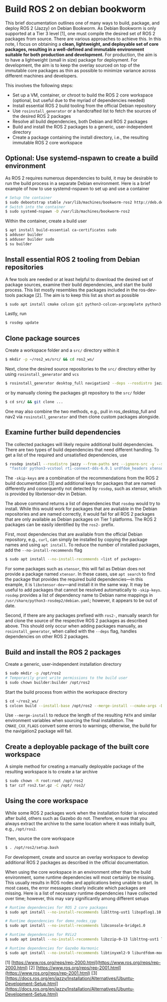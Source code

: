# Build ROS 2 on debian bookworm

This brief documentation outlines one of many ways to build, package, and deploy ROS 2 (Jazzy) on Debian Bookworm. As Debian Bookworm is only supported at a Tier 3 level [1], one must compile the desired set of ROS 2 packages from source. There are various approaches to achieve this. In this note, I focus on obtaining a __clean, lightweight, and deployable set of core packages, resulting in a well-defined and immutable environment suitable for both production and development.__ For production, the aim is to have a lightweight (small in size) package for deployment. For development, the aim is to keep the overlay sourced on top of the immutable core packages as thin as possible to minimize variance across different machines and developers.

This involves the following steps:

* Set up a VM, container, or chroot to build the ROS 2 core workspace (optional, but useful due to the myriad of dependencies needed)
* Install essential ROS 2 build tooling from the official Debian repository
* Use `rosinstall_generator` or a handcrafted list to fetch the sources of the desired ROS 2 packages
* Resolve all build dependencies, both Debian and ROS 2 packages
* Build and install the ROS 2 packages to a generic, user-independent directory
* Create a package containing the install directory, i.e., the resulting immutable ROS 2 core workspace

## Optional: Use systemd-nspawn to create a build environment

As ROS 2 requires numerous dependencies to build, it may be desirable to run the build process in a separate Debian environment. Here is a brief example of how to use systemd-nspawn to set up and use a container

```bash
# Setup the container
$ sudo debootstrap stable /var/lib/machines/bookworm-ros2 http://deb.debian.org/debian/
# Switch into the container
$ sudo systemd-nspawn -D /var/lib/machines/bookworm-ros2
```

Within the container, create a build user

```bash
$ apt install build-essential ca-certificates sudo
$ adduser builder
$ adduser builder sudo
$ su builder
```

## Install essential ROS 2 tooling from Debian repositories

A few tools are needed or at least helpful to download the desired set of package sources, examine their build dependencies, and start the build process. This list mostly resembles the packages included in the ros-dev-tools package [2]. The aim is to keep this list as short as possible

```bash
$ sudo apt install cmake colcon git python3-colcon-argcomplete python3-colcon-bash python3-colcon-cd python3-colcon-cmake python3-colcon-core python3-colcon-defaults python3-colcon-devtools python3-colcon-library-path python3-colcon-metadata python3-colcon-notification python3-colcon-output python3-colcon-package-information python3-colcon-package-selection python3-colcon-parallel-executor python3-colcon-python-setup-py python3-colcon-recursive-crawl python3-colcon-ros python3-colcon-test-result python3-colcon-zsh python3-rosdep2 python3-rosinstall-generator python3-setuptools vcstool wget
```

Lastly, run

```bash
$ rosdep update
```

## Clone package sources

Create a workspace folder and a `src/` directory within it

```bash
$ mkdir -p ~/ros2_ws/src/ && cd ros2_ws/
```

Next, clone the desired source repositories to the `src/` directory either by using `rosinstall_generator` and `vcs`

```bash
$ rosinstall_generator desktop_full navigation2 --deps --rosdistro jazzy | vcs import src/
```

or by manually cloning the packages git repository to the `src/` folder

```bash
$ cd src/ && git clone ...
```

One may also combine the two methods, e.g., pull in ros_desktop_full and nav2 via `rosinstall_generator` and then clone custom packages alongside.

## Examine further build dependencies

The collected packages will likely require additional build dependencies. There are two types of build dependencies that need different handling. To get a list of the required and unsatisfied dependencies, use

```bash
$ rosdep install --rosdistro jazzy --from-paths src --ignore-src -y --skip-keys \
  "fastcdr python3-vcstool rti-connext-dds-6.0.1 urdfdom_headers xtensor" --simulate
```

The `-skip-keys` are a combination of the recommendations from the ROS 2 build documentation [3] and additional keys for packages that are named differently and consequently not detected by `rosdep`, such as xtensor, which is provided by libxtensor-dev in Debian.

The above command returns a list of dependencies that `rosdep` would try to install. While this would work for packages that are available in the Debian repositories and are named correctly, it would fail for all ROS 2 packages that are only available as Debian packages on Tier 1 platforms. The ROS 2 packages can be easily identified by the `ros2-` prefix.

First, most dependencies that are available from the official Debian repository, e.g., `curl`, can simply be installed by copying the package names and using `apt install`. To reduce the number of installed packages, add the `--no-install-recommends` flag

```bash
$ sudo apt install --no-install-recommends <list of packages>
```

For some packages such as `xtensor`, this will fail as Debian does not provide a package named `xtensor`. In these cases, use `apt search` to find the package that provides the required build dependencies—in this example, it is `libxtensor-dev`—and install it in the same way. It may be useful to add packages that cannot be resolved automatically to `-skip-keys`. `rosdep` provides a list of dependency name to Debian name mappings in `/usr/share/python3-rosdep2/debian.yaml`; however, it appears to be out of date.

Second, if there are any packages prefixed with `ros2-`, manually search for and clone the source of the respective ROS 2 packages as described above. This should only occur when adding packages manually, as `rosinstall_generator`, when called with the `--deps` flag, handles dependencies on other ROS 2 packages.

## Build and install the ROS 2 packages

Create a generic, user-independent installation directory

```bash
$ sudo mkdir -p /opt/ros2
# Temporarily grant write permissions to the build user
$ sudo chown builder:builder /opt/ros2
```

Start the build process from within the workspace directory

```bash
$ cd ~/ros2_ws/
$ colcon build --install-base /opt/ros2 --merge-install --cmake-args -DCMAKE_CXX_FLAGS="-Wno-error=null-dereference -Wno-error=restrict"
```

Use `--merge-install` to reduce the length of the resulting `PATH` and similar environment variables when sourcing the final installation. The `CMAKE_CXX_FLAGS` convert some errors to warnings; otherwise, the build for the navigation2 package will fail.

## Create a deployable package of the built core workspace

A simple method for creating a manually deployable package of the resulting workspace is to create a tar archive

```bash
$ sudo chown -R root:root /opt/ros2
$ tar czf ros2.tar.gz -C /opt/ ros2/
```

## Using the core workspace

While some ROS 2 packages work when the installation folder is relocated after build, others such as Gazebo do not. Therefore, ensure that you always extract the archive to the same location where it was initially built, e.g., `/opt/ros2`.

Then, source the core workspace

```bash
$ . /opt/ros2/setup.bash
```

For development, create and source an overlay workspace to develop additional ROS 2 packages as described in the official documentation.

When using the core workspace in an environment other than the build environment, some runtime dependencies will most certainly be missing. This usually results in ROS nodes and applications being unable to start. In most cases, the error messages clearly indicate which packages are missing. Here is a list of necessary runtime dependencies I have collected over time; however, this may vary significantly among different setups

```bash
# Runtime dependencies for ROS 2 core packages
$ sudo apt install --no-install-recommends liblttng-ust1 libspdlog1.10

# Runtime dependencies for demo_nodes_cpp
$ sudo apt install --no-install-recommends libconsole-bridge1.0

# Runtime dependencies for RViz2
$ sudo apt install --no-install-recommends libzzip-0-13 liblttng-ust1 libspdlog1.10 liborocos-kdl1.5 python3-lark

# Runtime dependencies for Gazebo Harmonic 
$ sudo apt install --no-install-recommends libtinyxml2-9 liburdfdom-model3.0 libassimp5 qml-module-qtquick-controls qml-module-qtquick-controls2 qml-module-qtquick-dialogs libgdal32 libbullet3.24 libode8 libfcl0.7 libgflags2.2
```

[1] [https://www.ros.org/reps/rep-2000.html](https://www.ros.org/reps/rep-2000.html)
[2] [https://www.ros.org/reps/rep-2001.html](https://www.ros.org/reps/rep-2001.html)
[3] [https://docs.ros.org/en/jazzy/Installation/Alternatives/Ubuntu-Development-Setup.html](https://docs.ros.org/en/jazzy/Installation/Alternatives/Ubuntu-Development-Setup.html)
